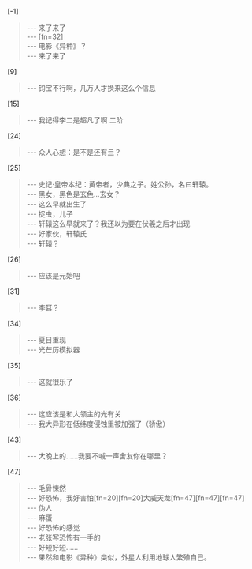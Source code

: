 
[-1] 
>--- 来了来了<br>
>--- [fn=32]<br>
>--- 电影《异种》？<br>
>--- 来了来了<br>

[9] 
>--- 钧宝不行啊，几万人才换来这么个信息<br>

[15] 
>--- 我记得李二是超凡了啊 二阶<br>

[24] 
>--- 众人心想：是不是还有亖？<br>

[25] 
>--- 史记·皇帝本纪：黄帝者，少典之子。姓公孙，名曰轩辕。<br>
>--- 黑女，黑色是玄色…玄女？<br>
>--- 这么早就出生了<br>
>--- 捉虫，儿子<br>
>--- 轩辕这么早就来了？我还以为要在伏羲之后才出现<br>
>--- 好家伙，轩辕氏<br>
>--- 轩辕？<br>

[26] 
>--- 应该是元始吧<br>

[31] 
>--- 李耳？<br>

[34] 
>--- 夏日重现<br>
>--- 光芒历模拟器<br>

[35] 
>--- 这就很乐了<br>

[36] 
>--- 这应该是和大领主的光有关<br>
>--- 我大异形在低纬度侵蚀里被加强了（骄傲）<br>

[43] 
>--- 大晚上的……我要不喊一声舍友你在哪里？<br>

[47] 
>--- 毛骨悚然<br>
>--- 好恐怖，我好害怕[fn=20][fn=20]大威天龙[fn=47][fn=47][fn=47]<br>
>--- 伪人<br>
>--- 麻蛋<br>
>--- 好恐怖的感觉<br>
>--- 老张写恐怖有一手的<br>
>--- 好短好短……<br>
>--- 果然和电影《异种》类似，外星人利用地球人繁殖自己。<br>
